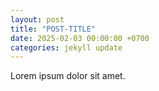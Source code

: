 ```yaml
---
layout: post
title: "POST-TITLE"
date: 2025-02-03 00:00:00 +0700
categories: jekyll update
---
```


Lorem ipsum dolor sit amet.